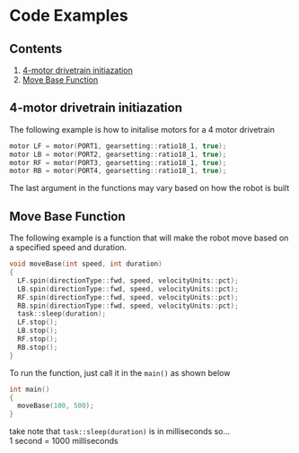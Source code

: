 # Code Examples
## Contents
1. [4-motor drivetrain initiazation](#4-motor-drivetrain-initiazation)
2. [Move Base Function](#move-base-function)

<h2 id="4-motor-drivetrain-initiazation" name="4-motor-drivetrain-initiazation">4-motor drivetrain initiazation</h2>

The following example is how to initalise motors for a 4 motor drivetrain
```c++
motor LF = motor(PORT1, gearsetting::ratio18_1, true);
motor LB = motor(PORT2, gearsetting::ratio18_1, true);
motor RF = motor(PORT3, gearsetting::ratio18_1, true);
motor RB = motor(PORT4, gearsetting::ratio18_1, true);
```
The last argument in the functions may vary based on how the robot is built

<h2 id="move-base-function" name="move-base-function">Move Base Function</h2>

The following example is a function that will make the robot move based on a specified speed and duration.
```c++
void moveBase(int speed, int duration)
{
  LF.spin(directionType::fwd, speed, velocityUnits::pct);
  LB.spin(directionType::fwd, speed, velocityUnits::pct);
  RF.spin(directionType::fwd, speed, velocityUnits::pct);
  RB.spin(directionType::fwd, speed, velocityUnits::pct);
  task::sleep(duration);
  LF.stop();
  LB.stop();
  RF.stop();
  RB.stop();
}
```

To run the function, just call it in the `main()` as shown below
```c++
int main()
{
  moveBase(100, 500);
}
```
take note that `task::sleep(duration)` is in milliseconds so... <br>
1 second = 1000 milliseconds
